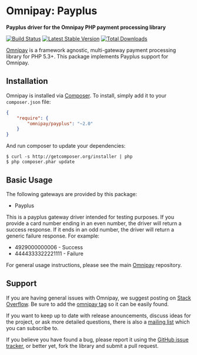 # Omnipay: Payplus

**Payplus driver for the Omnipay PHP payment processing library**

[![Build Status](https://travis-ci.org/thephpleague/omnipay-payplus.png?branch=master)](https://travis-ci.org/thephpleague/omnipay-payplus)
[![Latest Stable Version](https://poser.pugx.org/omnipay/payplus/version.png)](https://packagist.org/packages/omnipay/payplus)
[![Total Downloads](https://poser.pugx.org/omnipay/payplus/d/total.png)](https://packagist.org/packages/omnipay/payplus)

[Omnipay](https://github.com/thephpleague/omnipay) is a framework agnostic, multi-gateway payment
processing library for PHP 5.3+. This package implements Payplus support for Omnipay.

## Installation

Omnipay is installed via [Composer](http://getcomposer.org/). To install, simply add it
to your `composer.json` file:

```json
{
    "require": {
        "omnipay/payplus": "~2.0"
    }
}
```

And run composer to update your dependencies:

    $ curl -s http://getcomposer.org/installer | php
    $ php composer.phar update

## Basic Usage

The following gateways are provided by this package:

* Payplus

This is a payplus gateway driver intended for testing purposes. If you provide a card number ending in an even number, the driver will return a success response. If it ends in an odd number, the driver will return a generic failure response. For example:

* 4929000000006 - Success
* 4444333322221111 - Failure

For general usage instructions, please see the main [Omnipay](https://github.com/thephpleague/omnipay)
repository.

## Support

If you are having general issues with Omnipay, we suggest posting on
[Stack Overflow](http://stackoverflow.com/). Be sure to add the
[omnipay tag](http://stackoverflow.com/questions/tagged/omnipay) so it can be easily found.

If you want to keep up to date with release anouncements, discuss ideas for the project,
or ask more detailed questions, there is also a [mailing list](https://groups.google.com/forum/#!forum/omnipay) which
you can subscribe to.

If you believe you have found a bug, please report it using the [GitHub issue tracker](https://github.com/thephpleague/omnipay-payplus/issues),
or better yet, fork the library and submit a pull request.
